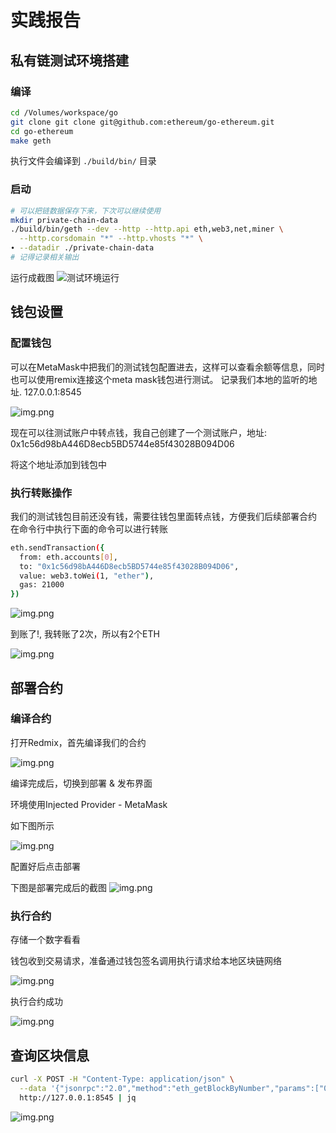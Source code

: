 # 实践报告

## 私有链测试环境搭建

### 编译
```bash
cd /Volumes/workspace/go
git clone git clone git@github.com:ethereum/go-ethereum.git
cd go-ethereum
make geth
```
执行文件会编译到 `./build/bin/` 目录

### 启动
```bash
# 可以把链数据保存下来，下次可以继续使用
mkdir private-chain-data
./build/bin/geth --dev --http --http.api eth,web3,net,miner \
  --http.corsdomain "*" --http.vhosts "*" \
∙ --datadir ./private-chain-data
# 记得记录相关输出
```
运行成截图
![测试环境运行](images/测试环境运行.png)

## 钱包设置
### 配置钱包
可以在MetaMask中把我们的测试钱包配置进去，这样可以查看余额等信息，同时也可以使用remix连接这个meta mask钱包进行测试。
记录我们本地的监听的地址. 127.0.0.1:8545

![img.png](images/MetaMask钱包配置本地测试网络.png)

现在可以往测试账户中转点钱，我自己创建了一个测试账户，地址: 0x1c56d98bA446D8ecb5BD5744e85f43028B094D06

将这个地址添加到钱包中


### 执行转账操作
我们的测试钱包目前还没有钱，需要往钱包里面转点钱，方便我们后续部署合约
在命令行中执行下面的命令可以进行转账
```bash
eth.sendTransaction({
  from: eth.accounts[0],
  to: "0x1c56d98bA446D8ecb5BD5744e85f43028B094D06",
  value: web3.toWei(1, "ether"),
  gas: 21000
})
```

![img.png](images/往测试钱包转账.png)

到账了!, 我转账了2次，所以有2个ETH

![img.png](images/到账截图.png)

## 部署合约

### 编译合约
打开Redmix，首先编译我们的合约

![img.png](images/编译合约1.png)

编译完成后，切换到部署 & 发布界面

环境使用Injected Provider - MetaMask

如下图所示

![img.png](images/部署发布1.png)

配置好后点击部署

下图是部署完成后的截图
![img.png](images/合约部署完成.png)

### 执行合约
存储一个数字看看

钱包收到交易请求，准备通过钱包签名调用执行请求给本地区块链网络

![img.png](images/执行合约-存储请求.png)

执行合约成功

![img.png](images/执行合约-成功.png)


## 查询区块信息

```bash
curl -X POST -H "Content-Type: application/json" \
  --data '{"jsonrpc":"2.0","method":"eth_getBlockByNumber","params":["0x5",true],"id":2}' \
  http://127.0.0.1:8545 | jq
```

![img.png](images/查询区块信息.png)

